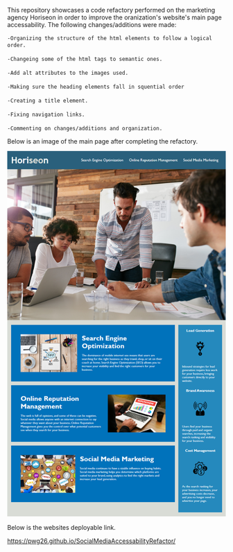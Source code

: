 This repository showcases a code refactory performed on the marketing agency Horiseon in order to improve the oranization's website's main page accessability. The following changes/additions were made:

    -Organizing the structure of the html elements to follow a logical order.

    -Changeing some of the html tags to semantic ones.

    -Add alt attributes to the images used.

    -Making sure the heading elements fall in squential order

    -Creating a title element.

    -Fixing navigation links.

    -Commenting on changes/additions and organization.

Below is an image of the main page after completing the refactory.

<img src="assets/images/01-html-css-git-homework-demo.png">

Below is the websites deployable link.

https://pwg26.github.io/SocialMediaAccessabilityRefactor/
